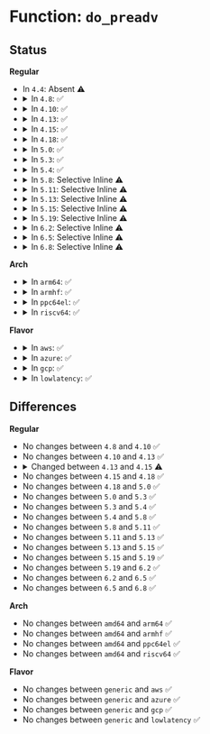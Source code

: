 # Function: <code>do_preadv</code>

## Status
<b>Regular</b>
<ul>
<li>
In <code>4.4</code>: Absent ⚠️
</li>
<li>
<details>
<summary>In <code>4.8</code>: ✅</summary>

```c
ssize_t do_preadv(long unsigned int fd, const struct iovec *vec, long unsigned int vlen, loff_t pos, int flags);
```

**Collision:** Unique Static

**Inline:** No

**Transformation:** False

**Instances:**

```
In fs/read_write.c (ffffffff81233160)
Location: fs/read_write.c:957
Inline: False
Direct callers:
  - fs/read_write.c:SyS_preadv2
  - fs/read_write.c:SyS_preadv
```
**Symbols:**

```
ffffffff81233160-ffffffff81233223: do_preadv (STB_LOCAL)
```
</details>
</li>
<li>
<details>
<summary>In <code>4.10</code>: ✅</summary>

```c
ssize_t do_preadv(long unsigned int fd, const struct iovec *vec, long unsigned int vlen, loff_t pos, int flags);
```

**Collision:** Unique Static

**Inline:** No

**Transformation:** False

**Instances:**

```
In fs/read_write.c (ffffffff81245ce0)
Location: fs/read_write.c:986
Inline: False
Direct callers:
  - fs/read_write.c:SyS_preadv2
  - fs/read_write.c:SyS_preadv
```
**Symbols:**

```
ffffffff81245ce0-ffffffff81245da3: do_preadv (STB_LOCAL)
```
</details>
</li>
<li>
<details>
<summary>In <code>4.13</code>: ✅</summary>

```c
ssize_t do_preadv(long unsigned int fd, const struct iovec *vec, long unsigned int vlen, loff_t pos, int flags);
```

**Collision:** Unique Static

**Inline:** No

**Transformation:** False

**Instances:**

```
In fs/read_write.c (ffffffff81251140)
Location: fs/read_write.c:1053
Inline: False
Direct callers:
  - fs/read_write.c:SyS_preadv2
  - fs/read_write.c:SyS_preadv
```
**Symbols:**

```
ffffffff81251140-ffffffff81251214: do_preadv (STB_LOCAL)
```
</details>
</li>
<li>
<details>
<summary>In <code>4.15</code>: ✅</summary>

```c
ssize_t do_preadv(long unsigned int fd, const struct iovec *vec, long unsigned int vlen, loff_t pos, rwf_t flags);
```

**Collision:** Unique Static

**Inline:** No

**Transformation:** False

**Instances:**

```
In fs/read_write.c (ffffffff812747f0)
Location: fs/read_write.c:1056
Inline: False
Direct callers:
  - fs/read_write.c:SyS_preadv2
  - fs/read_write.c:SyS_preadv
```
**Symbols:**

```
ffffffff812747f0-ffffffff812748c4: do_preadv (STB_LOCAL)
```
</details>
</li>
<li>
<details>
<summary>In <code>4.18</code>: ✅</summary>

```c
ssize_t do_preadv(long unsigned int fd, const struct iovec *vec, long unsigned int vlen, loff_t pos, rwf_t flags);
```

**Collision:** Unique Static

**Inline:** No

**Transformation:** False

**Instances:**

```
In fs/read_write.c (ffffffff8129b680)
Location: fs/read_write.c:1083
Inline: False
Direct callers:
  - fs/read_write.c:__ia32_sys_preadv2
  - fs/read_write.c:__x64_sys_preadv2
  - fs/read_write.c:__ia32_sys_preadv
  - fs/read_write.c:__x64_sys_preadv
```
**Symbols:**

```
ffffffff8129b680-ffffffff8129b756: do_preadv (STB_LOCAL)
```
</details>
</li>
<li>
<details>
<summary>In <code>5.0</code>: ✅</summary>

```c
ssize_t do_preadv(long unsigned int fd, const struct iovec *vec, long unsigned int vlen, loff_t pos, rwf_t flags);
```

**Collision:** Unique Static

**Inline:** No

**Transformation:** False

**Instances:**

```
In fs/read_write.c (ffffffff812b0580)
Location: fs/read_write.c:1080
Inline: False
Direct callers:
  - fs/read_write.c:__ia32_sys_preadv2
  - fs/read_write.c:__x64_sys_preadv2
  - fs/read_write.c:__ia32_sys_preadv
  - fs/read_write.c:__x64_sys_preadv
```
**Symbols:**

```
ffffffff812b0580-ffffffff812b0656: do_preadv (STB_LOCAL)
```
</details>
</li>
<li>
<details>
<summary>In <code>5.3</code>: ✅</summary>

```c
ssize_t do_preadv(long unsigned int fd, const struct iovec *vec, long unsigned int vlen, loff_t pos, rwf_t flags);
```

**Collision:** Unique Static

**Inline:** No

**Transformation:** False

**Instances:**

```
In fs/read_write.c (ffffffff812cced0)
Location: fs/read_write.c:1102
Inline: False
Direct callers:
  - fs/read_write.c:__ia32_sys_preadv2
  - fs/read_write.c:__x64_sys_preadv2
  - fs/read_write.c:__ia32_sys_preadv
  - fs/read_write.c:__x64_sys_preadv
```
**Symbols:**

```
ffffffff812cced0-ffffffff812ccf9d: do_preadv (STB_LOCAL)
```
</details>
</li>
<li>
<details>
<summary>In <code>5.4</code>: ✅</summary>

```c
ssize_t do_preadv(long unsigned int fd, const struct iovec *vec, long unsigned int vlen, loff_t pos, rwf_t flags);
```

**Collision:** Unique Static

**Inline:** No

**Transformation:** False

**Instances:**

```
In fs/read_write.c (ffffffff812de8f0)
Location: fs/read_write.c:1102
Inline: False
Direct callers:
  - fs/read_write.c:__ia32_sys_preadv2
  - fs/read_write.c:__x64_sys_preadv2
  - fs/read_write.c:__ia32_sys_preadv
  - fs/read_write.c:__x64_sys_preadv
```
**Symbols:**

```
ffffffff812de8f0-ffffffff812de9bd: do_preadv (STB_LOCAL)
```
</details>
</li>
<li>
<details>
<summary>In <code>5.8</code>: Selective Inline ⚠️</summary>

```c
ssize_t do_preadv(long unsigned int fd, const struct iovec *vec, long unsigned int vlen, loff_t pos, rwf_t flags);
```

**Collision:** Unique Static

**Inline:** Selective

**Transformation:** False

**Instances:**

```
In fs/read_write.c (ffffffff81315807)
Location: fs/read_write.c:1186
Inline: True
Inline callers:
  - fs/read_write.c:__x64_sys_preadv
Direct callers:
  - fs/read_write.c:__ia32_sys_preadv2
  - fs/read_write.c:__x64_sys_preadv2
  - fs/read_write.c:__ia32_sys_preadv
```
**Symbols:**

```
ffffffff81315670-ffffffff8131573d: do_preadv (STB_LOCAL)
```
</details>
</li>
<li>
<details>
<summary>In <code>5.11</code>: Selective Inline ⚠️</summary>

```c
ssize_t do_preadv(long unsigned int fd, const struct iovec *vec, long unsigned int vlen, loff_t pos, rwf_t flags);
```

**Collision:** Unique Static

**Inline:** Selective

**Transformation:** False

**Instances:**

```
In fs/read_write.c (ffffffff8131e847)
Location: fs/read_write.c:1002
Inline: True
Inline callers:
  - fs/read_write.c:__x64_sys_preadv
Direct callers:
  - fs/read_write.c:__x32_compat_sys_preadv2
  - fs/read_write.c:__ia32_compat_sys_preadv2
  - fs/read_write.c:__x32_compat_sys_preadv64v2
  - fs/read_write.c:__ia32_compat_sys_preadv64v2
  - fs/read_write.c:__x32_compat_sys_preadv
  - fs/read_write.c:__ia32_compat_sys_preadv
  - fs/read_write.c:__ia32_sys_preadv2
  - fs/read_write.c:__x64_sys_preadv2
```
**Symbols:**

```
ffffffff8131e460-ffffffff8131e52d: do_preadv (STB_LOCAL)
```
</details>
</li>
<li>
<details>
<summary>In <code>5.13</code>: Selective Inline ⚠️</summary>

```c
ssize_t do_preadv(long unsigned int fd, const struct iovec *vec, long unsigned int vlen, loff_t pos, rwf_t flags);
```

**Collision:** Unique Static

**Inline:** Selective

**Transformation:** False

**Instances:**

```
In fs/read_write.c (ffffffff81324287)
Location: fs/read_write.c:1000
Inline: True
Inline callers:
  - fs/read_write.c:__x64_sys_preadv
Direct callers:
  - fs/read_write.c:__x32_compat_sys_preadv2
  - fs/read_write.c:__ia32_compat_sys_preadv2
  - fs/read_write.c:__x32_compat_sys_preadv64v2
  - fs/read_write.c:__ia32_compat_sys_preadv64v2
  - fs/read_write.c:__x32_compat_sys_preadv
  - fs/read_write.c:__ia32_compat_sys_preadv
  - fs/read_write.c:__ia32_sys_preadv2
  - fs/read_write.c:__x64_sys_preadv2
```
**Symbols:**

```
ffffffff81323ea0-ffffffff81323f6d: do_preadv (STB_LOCAL)
```
</details>
</li>
<li>
<details>
<summary>In <code>5.15</code>: Selective Inline ⚠️</summary>

```c
ssize_t do_preadv(long unsigned int fd, const struct iovec *vec, long unsigned int vlen, loff_t pos, rwf_t flags);
```

**Collision:** Unique Static

**Inline:** Selective

**Transformation:** False

**Instances:**

```
In fs/read_write.c (ffffffff81371ea7)
Location: fs/read_write.c:991
Inline: True
Inline callers:
  - fs/read_write.c:__x64_sys_preadv
Direct callers:
  - fs/read_write.c:__x64_compat_sys_preadv2
  - fs/read_write.c:__ia32_compat_sys_preadv2
  - fs/read_write.c:__x64_compat_sys_preadv64v2
  - fs/read_write.c:__ia32_compat_sys_preadv64v2
  - fs/read_write.c:__x64_compat_sys_preadv
  - fs/read_write.c:__ia32_compat_sys_preadv
  - fs/read_write.c:__ia32_sys_preadv2
  - fs/read_write.c:__x64_sys_preadv2
```
**Symbols:**

```
ffffffff81371ac0-ffffffff81371b8d: do_preadv (STB_LOCAL)
```
</details>
</li>
<li>
<details>
<summary>In <code>5.19</code>: Selective Inline ⚠️</summary>

```c
ssize_t do_preadv(long unsigned int fd, const struct iovec *vec, long unsigned int vlen, loff_t pos, rwf_t flags);
```

**Collision:** Unique Static

**Inline:** Selective

**Transformation:** False

**Instances:**

```
In fs/read_write.c (ffffffff813f0e0e)
Location: fs/read_write.c:1002
Inline: True
Inline callers:
  - fs/read_write.c:__ia32_sys_preadv
  - fs/read_write.c:__x64_sys_preadv
Direct callers:
  - fs/read_write.c:__ia32_compat_sys_preadv2
  - fs/read_write.c:__ia32_compat_sys_preadv64v2
  - fs/read_write.c:__ia32_compat_sys_preadv
  - fs/read_write.c:__ia32_sys_preadv2
  - fs/read_write.c:__x64_sys_preadv2
```
**Symbols:**

```
ffffffff813efb80-ffffffff813efc60: do_preadv (STB_LOCAL)
```
</details>
</li>
<li>
<details>
<summary>In <code>6.2</code>: Selective Inline ⚠️</summary>

```c
ssize_t do_preadv(long unsigned int fd, const struct iovec *vec, long unsigned int vlen, loff_t pos, rwf_t flags);
```

**Collision:** Unique Static

**Inline:** Selective

**Transformation:** False

**Instances:**

```
In fs/read_write.c (ffffffff8147939e)
Location: fs/read_write.c:995
Inline: True
Inline callers:
  - fs/read_write.c:__ia32_sys_preadv
  - fs/read_write.c:__x64_sys_preadv
Direct callers:
  - fs/read_write.c:__ia32_compat_sys_preadv2
  - fs/read_write.c:__ia32_compat_sys_preadv64v2
  - fs/read_write.c:__ia32_compat_sys_preadv
  - fs/read_write.c:__ia32_sys_preadv2
  - fs/read_write.c:__x64_sys_preadv2
```
**Symbols:**

```
ffffffff81478190-ffffffff81478270: do_preadv (STB_LOCAL)
```
</details>
</li>
<li>
<details>
<summary>In <code>6.5</code>: Selective Inline ⚠️</summary>

```c
ssize_t do_preadv(long unsigned int fd, const struct iovec *vec, long unsigned int vlen, loff_t pos, rwf_t flags);
```

**Collision:** Unique Static

**Inline:** Selective

**Transformation:** False

**Instances:**

```
In fs/read_write.c (ffffffff814addfe)
Location: fs/read_write.c:994
Inline: True
Inline callers:
  - fs/read_write.c:__ia32_sys_preadv
  - fs/read_write.c:__x64_sys_preadv
Direct callers:
  - fs/read_write.c:__ia32_compat_sys_preadv2
  - fs/read_write.c:__ia32_compat_sys_preadv64v2
  - fs/read_write.c:__ia32_compat_sys_preadv
  - fs/read_write.c:__ia32_sys_preadv2
  - fs/read_write.c:__x64_sys_preadv2
```
**Symbols:**

```
ffffffff814ac720-ffffffff814ac800: do_preadv (STB_LOCAL)
```
</details>
</li>
<li>
<details>
<summary>In <code>6.8</code>: Selective Inline ⚠️</summary>

```c
ssize_t do_preadv(long unsigned int fd, const struct iovec *vec, long unsigned int vlen, loff_t pos, rwf_t flags);
```

**Collision:** Unique Static

**Inline:** Selective

**Transformation:** False

**Instances:**

```
In fs/read_write.c (ffffffff814de6be)
Location: fs/read_write.c:1036
Inline: True
Inline callers:
  - fs/read_write.c:__ia32_sys_preadv
  - fs/read_write.c:__x64_sys_preadv
Direct callers:
  - fs/read_write.c:__ia32_compat_sys_preadv2
  - fs/read_write.c:__ia32_compat_sys_preadv64v2
  - fs/read_write.c:__ia32_compat_sys_preadv
  - fs/read_write.c:__ia32_sys_preadv2
  - fs/read_write.c:__x64_sys_preadv2
```
**Symbols:**

```
ffffffff814de190-ffffffff814de270: do_preadv (STB_LOCAL)
```
</details>
</li>
</ul>
<b>Arch</b>
<ul>
<li>
<details>
<summary>In <code>arm64</code>: ✅</summary>

```c
ssize_t do_preadv(long unsigned int fd, const struct iovec *vec, long unsigned int vlen, loff_t pos, rwf_t flags);
```

**Collision:** Unique Static

**Inline:** No

**Transformation:** False

**Instances:**

```
In fs/read_write.c (ffff800010384eb0)
Location: fs/read_write.c:1102
Inline: False
Direct callers:
  - fs/read_write.c:__arm64_sys_preadv2
  - fs/read_write.c:__arm64_sys_preadv
```
**Symbols:**

```
ffff800010384eb0-ffff800010384f94: do_preadv (STB_LOCAL)
```
</details>
</li>
<li>
<details>
<summary>In <code>armhf</code>: ✅</summary>

```c
ssize_t do_preadv(long unsigned int fd, const struct iovec *vec, long unsigned int vlen, loff_t pos, rwf_t flags);
```

**Collision:** Unique Static

**Inline:** No

**Transformation:** False

**Instances:**

```
In fs/read_write.c (c056d838)
Location: fs/read_write.c:1102
Inline: False
Direct callers:
  - fs/read_write.c:__se_sys_preadv2
  - fs/read_write.c:__se_sys_preadv
```
**Symbols:**

```
c056d838-c056d960: do_preadv (STB_LOCAL)
```
</details>
</li>
<li>
<details>
<summary>In <code>ppc64el</code>: ✅</summary>

```c
ssize_t do_preadv(long unsigned int fd, const struct iovec *vec, long unsigned int vlen, loff_t pos, rwf_t flags);
```

**Collision:** Unique Static

**Inline:** No

**Transformation:** False

**Instances:**

```
In fs/read_write.c (c00000000047af10)
Location: fs/read_write.c:1102
Inline: False
Direct callers:
  - fs/read_write.c:__se_sys_preadv2
  - fs/read_write.c:__se_sys_preadv
```
**Symbols:**

```
c00000000047af10-c00000000047b038: do_preadv (STB_LOCAL)
```
</details>
</li>
<li>
<details>
<summary>In <code>riscv64</code>: ✅</summary>

```c
ssize_t do_preadv(long unsigned int fd, const struct iovec *vec, long unsigned int vlen, loff_t pos, rwf_t flags);
```

**Collision:** Unique Static

**Inline:** No

**Transformation:** False

**Instances:**

```
In fs/read_write.c (ffffffe000257a56)
Location: fs/read_write.c:1102
Inline: False
Direct callers:
  - fs/read_write.c:__se_sys_preadv2
  - fs/read_write.c:__se_sys_preadv
```
**Symbols:**

```
ffffffe000257a56-ffffffe000257b1a: do_preadv (STB_LOCAL)
```
</details>
</li>
</ul>
<b>Flavor</b>
<ul>
<li>
<details>
<summary>In <code>aws</code>: ✅</summary>

```c
ssize_t do_preadv(long unsigned int fd, const struct iovec *vec, long unsigned int vlen, loff_t pos, rwf_t flags);
```

**Collision:** Unique Static

**Inline:** No

**Transformation:** False

**Instances:**

```
In fs/read_write.c (ffffffff812d6ed0)
Location: fs/read_write.c:1102
Inline: False
Direct callers:
  - fs/read_write.c:__ia32_sys_preadv2
  - fs/read_write.c:__x64_sys_preadv2
  - fs/read_write.c:__ia32_sys_preadv
  - fs/read_write.c:__x64_sys_preadv
```
**Symbols:**

```
ffffffff812d6ed0-ffffffff812d6f9d: do_preadv (STB_LOCAL)
```
</details>
</li>
<li>
<details>
<summary>In <code>azure</code>: ✅</summary>

```c
ssize_t do_preadv(long unsigned int fd, const struct iovec *vec, long unsigned int vlen, loff_t pos, rwf_t flags);
```

**Collision:** Unique Static

**Inline:** No

**Transformation:** False

**Instances:**

```
In fs/read_write.c (ffffffff812c7b50)
Location: fs/read_write.c:1102
Inline: False
Direct callers:
  - fs/read_write.c:__ia32_sys_preadv2
  - fs/read_write.c:__x64_sys_preadv2
  - fs/read_write.c:__ia32_sys_preadv
  - fs/read_write.c:__x64_sys_preadv
```
**Symbols:**

```
ffffffff812c7b50-ffffffff812c7c1d: do_preadv (STB_LOCAL)
```
</details>
</li>
<li>
<details>
<summary>In <code>gcp</code>: ✅</summary>

```c
ssize_t do_preadv(long unsigned int fd, const struct iovec *vec, long unsigned int vlen, loff_t pos, rwf_t flags);
```

**Collision:** Unique Static

**Inline:** No

**Transformation:** False

**Instances:**

```
In fs/read_write.c (ffffffff812d4ce0)
Location: fs/read_write.c:1102
Inline: False
Direct callers:
  - fs/read_write.c:__ia32_sys_preadv2
  - fs/read_write.c:__x64_sys_preadv2
  - fs/read_write.c:__ia32_sys_preadv
  - fs/read_write.c:__x64_sys_preadv
```
**Symbols:**

```
ffffffff812d4ce0-ffffffff812d4dad: do_preadv (STB_LOCAL)
```
</details>
</li>
<li>
<details>
<summary>In <code>lowlatency</code>: ✅</summary>

```c
ssize_t do_preadv(long unsigned int fd, const struct iovec *vec, long unsigned int vlen, loff_t pos, rwf_t flags);
```

**Collision:** Unique Static

**Inline:** No

**Transformation:** False

**Instances:**

```
In fs/read_write.c (ffffffff812e5b40)
Location: fs/read_write.c:1102
Inline: False
Direct callers:
  - fs/read_write.c:__ia32_sys_preadv2
  - fs/read_write.c:__x64_sys_preadv2
  - fs/read_write.c:__ia32_sys_preadv
  - fs/read_write.c:__x64_sys_preadv
```
**Symbols:**

```
ffffffff812e5b40-ffffffff812e5c0d: do_preadv (STB_LOCAL)
```
</details>
</li>
</ul>

## Differences
<b>Regular</b>
<ul>
<li>
No changes between <code>4.8</code> and <code>4.10</code> ✅
</li>
<li>
No changes between <code>4.10</code> and <code>4.13</code> ✅
</li>
<li>
<details>
<summary>Changed between <code>4.13</code> and <code>4.15</code> ⚠️</summary>
<ul>
<li>
<b>Param type changed. </b>
<code>int flags</code> ➡️ <code>rwf_t flags</code>
</li>
</ul>
</details>
</li>
<li>
No changes between <code>4.15</code> and <code>4.18</code> ✅
</li>
<li>
No changes between <code>4.18</code> and <code>5.0</code> ✅
</li>
<li>
No changes between <code>5.0</code> and <code>5.3</code> ✅
</li>
<li>
No changes between <code>5.3</code> and <code>5.4</code> ✅
</li>
<li>
No changes between <code>5.4</code> and <code>5.8</code> ✅
</li>
<li>
No changes between <code>5.8</code> and <code>5.11</code> ✅
</li>
<li>
No changes between <code>5.11</code> and <code>5.13</code> ✅
</li>
<li>
No changes between <code>5.13</code> and <code>5.15</code> ✅
</li>
<li>
No changes between <code>5.15</code> and <code>5.19</code> ✅
</li>
<li>
No changes between <code>5.19</code> and <code>6.2</code> ✅
</li>
<li>
No changes between <code>6.2</code> and <code>6.5</code> ✅
</li>
<li>
No changes between <code>6.5</code> and <code>6.8</code> ✅
</li>
</ul>
<b>Arch</b>
<ul>
<li>
No changes between <code>amd64</code> and <code>arm64</code> ✅
</li>
<li>
No changes between <code>amd64</code> and <code>armhf</code> ✅
</li>
<li>
No changes between <code>amd64</code> and <code>ppc64el</code> ✅
</li>
<li>
No changes between <code>amd64</code> and <code>riscv64</code> ✅
</li>
</ul>
<b>Flavor</b>
<ul>
<li>
No changes between <code>generic</code> and <code>aws</code> ✅
</li>
<li>
No changes between <code>generic</code> and <code>azure</code> ✅
</li>
<li>
No changes between <code>generic</code> and <code>gcp</code> ✅
</li>
<li>
No changes between <code>generic</code> and <code>lowlatency</code> ✅
</li>
</ul>
